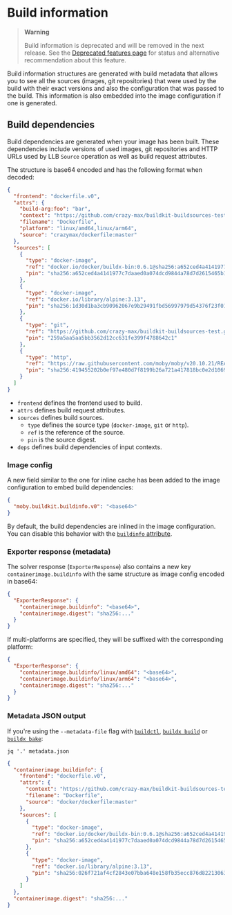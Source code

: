 # Build information

> **Warning**
>
> Build information is deprecated and will be removed in the next release. See
> the [Deprecated features page](https://github.com/moby/buildkit/blob/master/docs/deprecated.md)
> for status and alternative recommendation about this feature.

Build information structures are generated with build metadata that allows you
to see all the sources (images, git repositories) that were used by the build
with their exact versions and also the configuration that was passed to the
build. This information is also embedded into the image configuration if one
is generated.

## Build dependencies

Build dependencies are generated when your image has been built. These
dependencies include versions of used images, git repositories and HTTP URLs
used by LLB `Source` operation as well as build request attributes.

The structure is base64 encoded and has the following format when decoded:

```json
{
  "frontend": "dockerfile.v0",
  "attrs": {
    "build-arg:foo": "bar",
    "context": "https://github.com/crazy-max/buildkit-buildsources-test.git#master",
    "filename": "Dockerfile",
    "platform": "linux/amd64,linux/arm64",
    "source": "crazymax/dockerfile:master"
  },
  "sources": [
    {
      "type": "docker-image",
      "ref": "docker.io/docker/buildx-bin:0.6.1@sha256:a652ced4a4141977c7daaed0a074dcd9844a78d7d2615465b12f433ae6dd29f0",
      "pin": "sha256:a652ced4a4141977c7daaed0a074dcd9844a78d7d2615465b12f433ae6dd29f0"
    },
    {
      "type": "docker-image",
      "ref": "docker.io/library/alpine:3.13",
      "pin": "sha256:1d30d1ba3cb90962067e9b29491fbd56997979d54376f23f01448b5c5cd8b462"
    },
    {
      "type": "git",
      "ref": "https://github.com/crazy-max/buildkit-buildsources-test.git#master",
      "pin": "259a5aa5aa5bb3562d12cc631fe399f4788642c1"
    },
    {
      "type": "http",
      "ref": "https://raw.githubusercontent.com/moby/moby/v20.10.21/README.md",
      "pin": "sha256:419455202b0ef97e480d7f8199b26a721a417818bc0e2d106975f74323f25e6c"
    }
  ]
}
```

* `frontend` defines the frontend used to build.
* `attrs` defines build request attributes.
* `sources` defines build sources.
  * `type` defines the source type (`docker-image`, `git` or `http`).
  * `ref` is the reference of the source.
  * `pin` is the source digest.
* `deps` defines build dependencies of input contexts.

### Image config

A new field similar to the one for inline cache has been added to the image
configuration to embed build dependencies:

```json
{
  "moby.buildkit.buildinfo.v0": "<base64>"
}
```

By default, the build dependencies are inlined in the image configuration. You
can disable this behavior with the [`buildinfo` attribute](../README.md#imageregistry).

### Exporter response (metadata)

The solver response (`ExporterResponse`) also contains a new key
`containerimage.buildinfo` with the same structure as image config encoded in
base64:

```json
{
  "ExporterResponse": {
    "containerimage.buildinfo": "<base64>",
    "containerimage.digest": "sha256:..."
  }
}
```

If multi-platforms are specified, they will be suffixed with the corresponding
platform:

```json
{
  "ExporterResponse": {
    "containerimage.buildinfo/linux/amd64": "<base64>",
    "containerimage.buildinfo/linux/arm64": "<base64>",
    "containerimage.digest": "sha256:..."
  }
}
```

### Metadata JSON output

If you're using the `--metadata-file` flag with [`buildctl`](../README.md#metadata),
[`buildx build`](https://github.com/docker/buildx/blob/master/docs/reference/buildx_build.md)
or [`buildx bake`](https://github.com/docker/buildx/blob/master/docs/reference/buildx_bake.md):

```shell
jq '.' metadata.json
```
```json
{
  "containerimage.buildinfo": {
    "frontend": "dockerfile.v0",
    "attrs": {
      "context": "https://github.com/crazy-max/buildkit-buildsources-test.git#master",
      "filename": "Dockerfile",
      "source": "docker/dockerfile:master"
    },
    "sources": [
      {
        "type": "docker-image",
        "ref": "docker.io/docker/buildx-bin:0.6.1@sha256:a652ced4a4141977c7daaed0a074dcd9844a78d7d2615465b12f433ae6dd29f0",
        "pin": "sha256:a652ced4a4141977c7daaed0a074dcd9844a78d7d2615465b12f433ae6dd29f0"
      },
      {
        "type": "docker-image",
        "ref": "docker.io/library/alpine:3.13",
        "pin": "sha256:026f721af4cf2843e07bba648e158fb35ecc876d822130633cc49f707f0fc88c"
      }
    ]
  },
  "containerimage.digest": "sha256:..."
}
```
